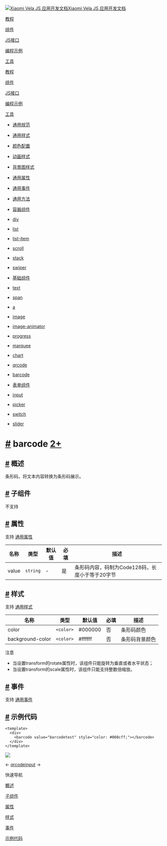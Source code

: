 [![Xiaomi Vela JS 应用开发文档](https://iot.mi.com/vela/quickapp/logo.png)Xiaomi Vela JS 应用开发文档](https://iot.mi.com/vela/quickapp/)

[教程](https://iot.mi.com/vela/quickapp/zh/guide/)

[组件](https://iot.mi.com/vela/quickapp/zh/components/)

[JS接口](https://iot.mi.com/vela/quickapp/zh/features/)

[编程示例](https://iot.mi.com/vela/quickapp/zh/samples/)

[工具](https://iot.mi.com/vela/quickapp/zh/tools/)

[教程](https://iot.mi.com/vela/quickapp/zh/guide/)

[组件](https://iot.mi.com/vela/quickapp/zh/components/)

[JS接口](https://iot.mi.com/vela/quickapp/zh/features/)

[编程示例](https://iot.mi.com/vela/quickapp/zh/samples/)

[工具](https://iot.mi.com/vela/quickapp/zh/tools/)

- [通用规范](https://iot.mi.com/vela/quickapp/zh/components/general/)

- [通用样式](https://iot.mi.com/vela/quickapp/zh/components/general/style.html)
- [颜色配置](https://iot.mi.com/vela/quickapp/zh/components/general/color.html)
- [动画样式](https://iot.mi.com/vela/quickapp/zh/components/general/animation-style.html)
- [背景图样式](https://iot.mi.com/vela/quickapp/zh/components/general/background-img-styles.html)
- [通用属性](https://iot.mi.com/vela/quickapp/zh/components/general/properties.html)
- [通用事件](https://iot.mi.com/vela/quickapp/zh/components/general/events.html)
- [通用方法](https://iot.mi.com/vela/quickapp/zh/components/general/methods.html)

- [容器组件](https://iot.mi.com/vela/quickapp/zh/components/container/)

- [div](https://iot.mi.com/vela/quickapp/zh/components/container/div.html)
- [list](https://iot.mi.com/vela/quickapp/zh/components/container/list.html)
- [list-item](https://iot.mi.com/vela/quickapp/zh/components/container/list-item.html)
- [scroll](https://iot.mi.com/vela/quickapp/zh/components/container/scroll.html)
- [stack](https://iot.mi.com/vela/quickapp/zh/components/container/stack.html)
- [swiper](https://iot.mi.com/vela/quickapp/zh/components/container/swiper.html)

- [基础组件](https://iot.mi.com/vela/quickapp/zh/components/basic/)

- [text](https://iot.mi.com/vela/quickapp/zh/components/basic/text.html)
- [span](https://iot.mi.com/vela/quickapp/zh/components/basic/span.html)
- [a](https://iot.mi.com/vela/quickapp/zh/components/basic/a.html)
- [image](https://iot.mi.com/vela/quickapp/zh/components/basic/image.html)
- [image-animator](https://iot.mi.com/vela/quickapp/zh/components/basic/image-animator.html)
- [progress](https://iot.mi.com/vela/quickapp/zh/components/basic/progress.html)
- [marquee](https://iot.mi.com/vela/quickapp/zh/components/basic/marquee.html)
- [chart](https://iot.mi.com/vela/quickapp/zh/components/basic/chart.html)
- [qrcode](https://iot.mi.com/vela/quickapp/zh/components/basic/qrcode.html)
- [barcode](https://iot.mi.com/vela/quickapp/zh/components/basic/barcode.html)

- [表单组件](https://iot.mi.com/vela/quickapp/zh/components/form/)

- [input](https://iot.mi.com/vela/quickapp/zh/components/form/input.html)
- [picker](https://iot.mi.com/vela/quickapp/zh/components/form/picker.html)
- [switch](https://iot.mi.com/vela/quickapp/zh/components/form/switch.html)
- [slider](https://iot.mi.com/vela/quickapp/zh/components/form/slider.html)

# [\#](https://iot.mi.com/vela/quickapp/zh/components/basic/barcode.html\#barcode) barcode [2+](https://iot.mi.com/vela/quickapp/zh/guide/version/APILevel2)

## [\#](https://iot.mi.com/vela/quickapp/zh/components/basic/barcode.html\#%E6%A6%82%E8%BF%B0) 概述

条形码，将文本内容转换为条形码展示。

## [\#](https://iot.mi.com/vela/quickapp/zh/components/basic/barcode.html\#%E5%AD%90%E7%BB%84%E4%BB%B6) 子组件

不支持

## [\#](https://iot.mi.com/vela/quickapp/zh/components/basic/barcode.html\#%E5%B1%9E%E6%80%A7) 属性

支持 [通用属性](https://iot.mi.com/vela/quickapp/zh/components/general/properties.html)

| 名称 | 类型 | 默认值 | 必填 | 描述 |
| --- | --- | --- | --- | --- |
| value | `string` | - | 是 | 条形码内容，码制为Code128码，长度小于等于20字节 |

## [\#](https://iot.mi.com/vela/quickapp/zh/components/basic/barcode.html\#%E6%A0%B7%E5%BC%8F) 样式

支持 [通用样式](https://iot.mi.com/vela/quickapp/zh/components/general/style.html)

| 名称 | 类型 | 默认值 | 必填 | 描述 |
| --- | --- | --- | --- | --- |
| color | `<color>` | #000000 | 否 | 条形码颜色 |
| background-color | `<color>` | #ffffff | 否 | 条形码背景颜色 |

注意

- 当设置transform的rotate属性时，该组件只能旋转为垂直或者水平状态；
- 当设置transform的scale属性时，该组件只能支持整数倍缩放。

## [\#](https://iot.mi.com/vela/quickapp/zh/components/basic/barcode.html\#%E4%BA%8B%E4%BB%B6) 事件

支持 [通用事件](https://iot.mi.com/vela/quickapp/zh/components/general/events.html)

## [\#](https://iot.mi.com/vela/quickapp/zh/components/basic/barcode.html\#%E7%A4%BA%E4%BE%8B%E4%BB%A3%E7%A0%81) 示例代码

```
<template>
  <div>
    <barcode value="barcodetest" style="color: #008cff;"></barcode>
  </div>
</template>

```

![](<Base64-Image-Removed>)

←
[qrcode](https://iot.mi.com/vela/quickapp/zh/components/basic/qrcode.html)[input](https://iot.mi.com/vela/quickapp/zh/components/form/input.html)
→


快速导航

[概述](https://iot.mi.com/vela/quickapp/zh/components/basic/barcode.html#%E6%A6%82%E8%BF%B0 "概述")

[子组件](https://iot.mi.com/vela/quickapp/zh/components/basic/barcode.html#%E5%AD%90%E7%BB%84%E4%BB%B6 "子组件")

[属性](https://iot.mi.com/vela/quickapp/zh/components/basic/barcode.html#%E5%B1%9E%E6%80%A7 "属性")

[样式](https://iot.mi.com/vela/quickapp/zh/components/basic/barcode.html#%E6%A0%B7%E5%BC%8F "样式")

[事件](https://iot.mi.com/vela/quickapp/zh/components/basic/barcode.html#%E4%BA%8B%E4%BB%B6 "事件")

[示例代码](https://iot.mi.com/vela/quickapp/zh/components/basic/barcode.html#%E7%A4%BA%E4%BE%8B%E4%BB%A3%E7%A0%81 "示例代码")